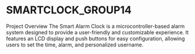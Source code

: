 # SMARTCLOCK_GROUP14
Project Overview The Smart Alarm Clock is a microcontroller-based alarm system designed to provide a user-friendly and customizable experience. It features an LCD display and push buttons for easy configuration, allowing users to set the time, alarm, and personalized username. 
